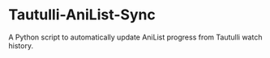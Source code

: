 # Tautulli-AniList-Sync
A Python script to automatically update AniList progress from Tautulli watch history.
